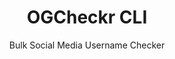 ---
type: "project"
title: "OGCheckr CLI"
subtitle: "Bulk Social Media Username Checker"
url: "https://github.com/checker/cli"
skills: "Python,CLI,REST,Proxy,HTTP"
dates: "July 2017"
ongoing: true
---